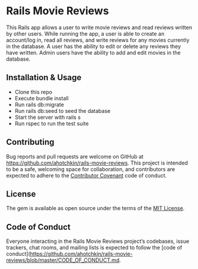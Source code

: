 # Rails Movie Reviews

This Rails app allows a user to write movie reviews and read reviews written by other users. While running the app, a user is able to create an account/log in, read all reviews, and write reviews for any movies currently in the database. A user has the ability to edit or delete any reviews they have written. Admin users have the ability to add and edit movies in the database.

## Installation & Usage

- Clone this repo
- Execute bundle install
- Run rails db:migrate
- Run rails db:seed to seed the database
- Start the server with rails s
- Run rspec to run the test suite

## Contributing

Bug reports and pull requests are welcome on GitHub at https://github.com/ahotchkin/rails-movie-reviews. This project is intended to be a safe, welcoming space for collaboration, and contributors are expected to adhere to the [Contributor Covenant](http://contributor-covenant.org) code of conduct.

## License

The gem is available as open source under the terms of the [MIT License](https://opensource.org/licenses/MIT).

## Code of Conduct

Everyone interacting in the Rails Movie Reviews project’s codebases, issue trackers, chat rooms, and mailing lists is expected to follow the [code of conduct](https://github.com/ahotchkin/rails-movie-reviews/blob/master/CODE_OF_CONDUCT.md.
